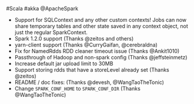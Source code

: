 #Scala #akka @ApacheSpark

* Support for SQLContext and any other custom contexts!  Jobs can now share temporary tables and other state saved in any context object, not just the regular SparkContext.
* Spark 1.2.0 support (Thanks @zeitos and others)
* yarn-client support (Thanks @CurryGaifan, @cerebraldna)
* Fix for NamedRdds RDD cleaner timeout issue (Thanks @Ankit1010)
* Passthrough of Hadoop and non-spark config (Thanks @jeffsteinmetz)
* Increase default jar upload limit to 30MB
* Support storing rdds that have a storeLevel already set (Thanks @zeitos)
* README / doc fixes: (Thanks @devesh, @WangTaoTheTonic)
* Change `SPARK_CONF_HOME` to `SPARK_CONF_DIR` (Thanks @WangTaoTheTonic)
